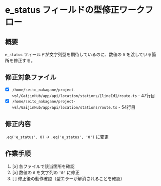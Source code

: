 # e_status フィールドの型修正ワークフロー

## 概要
`e_status` フィールドが文字列型を期待しているのに、数値の `0` を渡している箇所を修正する。

## 修正対象ファイル
- [x] `/home/seito_nakagane/project-wsl/GaijinHub/app/api/location/stations/[lineId]/route.ts` - 47行目
- [x] `/home/seito_nakagane/project-wsl/GaijinHub/app/api/location/stations/route.ts` - 54行目

## 修正内容
`.eq('e_status', 0)` → `.eq('e_status', '0')` に変更

## 作業手順
1. [x] 各ファイルで該当箇所を確認
2. [x] 数値の `0` を文字列の `'0'` に修正
3. [ ] 修正後の動作確認（型エラーが解消されることを確認）